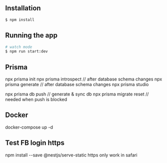 ## Installation

```bash
$ npm install
```

## Running the app

```bash
# watch mode
$ npm run start:dev
```

## Prisma

npx prisma init
npx prisma introspect // after database schema changes
npx prisma generate // after database schema changes
npx prisma studio

npx prisma db push // generate & sync db
npx prisma migrate reset // needed when push is blocked

## Docker

docker-compose up -d

## Test FB login https

npm install --save @nestjs/serve-static
https only work in safari
